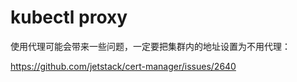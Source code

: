 # kubectl proxy

<!--
ID: e63de97d-2ca8-4dba-bdac-608dac75a5db
Status: draft
Date: 2020-05-28T14:09:32
Modified: 2020-05-28T14:09:32
wp_id: 1041
-->

使用代理可能会带来一些问题，一定要把集群内的地址设置为不用代理：

https://github.com/jetstack/cert-manager/issues/2640